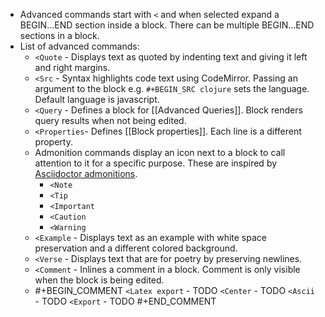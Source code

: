 - Advanced commands start with `<` and when selected expand a BEGIN...END section inside a block. There can be multiple BEGIN...END sections in a block.
- List of advanced commands:
	- `<Quote` - Displays text as quoted by indenting text and giving it left and right margins.
	- `<Src` - Syntax highlights code text using CodeMirror. Passing an argument to the block e.g. `#+BEGIN_SRC clojure` sets the language. Default language is javascript.
	- `<Query` - Defines a block for [[Advanced Queries]]. Block renders query results when not being edited.
	- `<Properties`- Defines [[Block properties]]. Each line is a different property.
	- Admonition commands display an icon next to a block to call attention to it for a specific purpose. These are inspired by [Asciidoctor admonitions](https://asciidoctor.org/docs/user-manual/#admonition).
		- `<Note`
		- `<Tip`
		- `<Important`
		- `<Caution`
		- `<Warning`
	- `<Example` - Displays text as an example with white space preservation and a different colored background.
	- `<Verse` - Displays text that are for poetry by preserving newlines.
	- `<Comment` - Inlines a comment in a block. Comment is only visible when the block is being edited.
	-
	  #+BEGIN_COMMENT
	  `<Latex export` - TODO
	  `<Center` - TODO
	  `<Ascii` - TODO
	  `<Export` - TODO
	  #+END_COMMENT